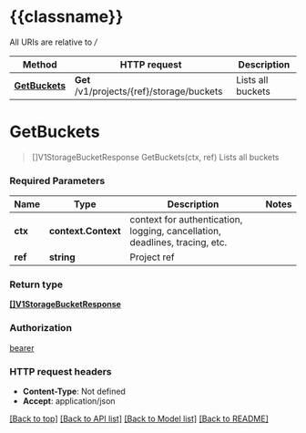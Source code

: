 # {{classname}}

All URIs are relative to */*

Method | HTTP request | Description
------------- | ------------- | -------------
[**GetBuckets**](StorageApi.md#GetBuckets) | **Get** /v1/projects/{ref}/storage/buckets | Lists all buckets

# **GetBuckets**
> []V1StorageBucketResponse GetBuckets(ctx, ref)
Lists all buckets

### Required Parameters

Name | Type | Description  | Notes
------------- | ------------- | ------------- | -------------
 **ctx** | **context.Context** | context for authentication, logging, cancellation, deadlines, tracing, etc.
  **ref** | **string**| Project ref | 

### Return type

[**[]V1StorageBucketResponse**](V1StorageBucketResponse.md)

### Authorization

[bearer](../README.md#bearer)

### HTTP request headers

 - **Content-Type**: Not defined
 - **Accept**: application/json

[[Back to top]](#) [[Back to API list]](../README.md#documentation-for-api-endpoints) [[Back to Model list]](../README.md#documentation-for-models) [[Back to README]](../README.md)

